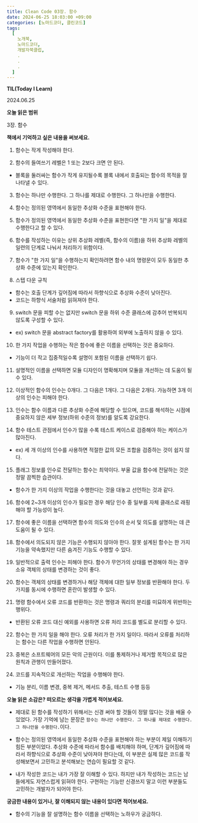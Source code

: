 ```yaml
---
title: Clean Code 03장. 함수
date: 2024-06-25 18:03:00 +09:00
categories: [노마드코더, 클린코드]
tags:
  [
    노개북,
    노마드코더,
    개발자북클럽,
    .
    .
    .
  ]
---
```


__TIL(Today I Learn)__

2024.06.25

__오늘 읽은 범위__

3장. 함수

__책에서 기억하고 싶은 내용을 써보세요.__

1. 함수는 작게 작성해야 한다.


2. 함수의 들여쓰기 레벨은 1 또는 2보다 크면 안 된다.
  - 블록을 둘러싸는 함수가 작게 유지될수록 블록 내에서 호출되는 함수의 목적을 잘 나타낼 수 있다.


3. 함수는 하나만 수행한다. 그 하나를 제대로 수행한다. 그 하나만을 수행한다.


4. 함수는 정의된 영역에서 동일한 추상화 수준을 표현해야 한다.


5. 함수가 정의된 영역에서 동일한 추상화 수준을 표현한다면 "한 가지 일"을 제대로 수행한다고 할 수 있다.


6. 함수를 작성하는 이유는 상위 추상화 레벨(즉, 함수의 이름)을 하위 추상화 레벨의 일련의 단계로 나눠서 처리하기 위함이다.


7. 함수가 "한 가지 일"을 수행하는지 확인하려면 함수 내의 명령문이 모두 동일한 추상화 수준에 있는지 확인한다.


8. 스텝 다운 규칙
  * 함수는 호출 단계가 깊어짐에 따라서 하향식으로 추상화 수준이 낮아진다.
  * 코드는 하향식 서술처럼 읽혀져야 한다.


9. switch 문을 피할 수는 없지만 switch 문을 하위 수준 클래스에 감추어 반복되지 않도록 구성할 수 있다.
  * ex) switch 문을 abstract factory를 활용하여 외부에 노출하지 않을 수 있다.


10. 한 가지 작업을 수행하는 작은 함수에 좋은 이름을 선택하는 것은 중요하다.
  * 기능이 더 작고 집중적일수록 설명이 포함된 이름을 선택하기 쉽다.


11. 설명적인 이름을 선택하면 모듈 디자인이 명확해지며 모듈을 개선하는 데 도움이 될 수 있다.


12. 이상적인 함수의 인수는 0개다. 그 다음은 1개다. 그 다음은 2개다. 가능하면 3개 이상의 인수는 피해야 한다.


13. 인수는 함수 이름과 다른 추상화 수준에 해당할 수 있으며, 코드를 해석하는 시점에 중요하지 않은 세부 정보(하위 수준의 정보)를 알도록 강요한다.


14. 함수 테스트 관점에서 인수가 많을 수록 테스트 케이스로 검증해야 하는 케이스가 많아진다.
  * ex) 세 개 이상의 인수를 사용하면 적절한 값의 모든 조합을 검증하는 것이 쉽지 않다.


15. 플래그 정보를 인수로 전달하는 함수는 최악이다. 부울 값을 함수에 전달하는 것은 정말 끔찍한 습관이다.
  * 함수가 한 가지 이상의 작업을 수행한다는 것을 대놓고 선언하는 것과 같다.


16. 함수에 2~3개 이상의 인수가 필요한 경우 해당 인수 중 일부를 자체 클래스로 래핑해야 할 가능성이 높다.


17. 함수에 좋은 이름을 선택하면 함수의 의도와 인수의 순서 및 의도를 설명하는 데 큰 도움이 될 수 있다.


18. 함수에서 의도되지 않은 기능은 수행되지 않아야 한다. 잘못 설계된 함수는 한 가지 기능을 약속했지만 다른 숨겨진 기능도 수행할 수 있다.


19. 일반적으로 출력 인수는 피해야 한다. 함수가 무언가의 상태를 변경해야 하는 경우 소유 객체의 상태를 변경하는 것이 좋다.


20. 함수는 객체의 상태를 변경하거나 해당 객체에 대한 일부 정보를 반환해야 한다. 두 가지를 동시에 수행하면 혼란이 발생할 수 있다.


21. 명령 함수에서 오류 코드를 반환하는 것은 명령과 쿼리의 분리를 미묘하게 위반하는 행위다.
  * 반환된 오류 코드 대신 예외를 사용하면 오류 처리 코드를 별도로 분리할 수 있다.

22. 함수는 한 가지 일을 해야 한다. 오류 처리가 한 가지 일이다. 따라서 오류를 처리하는 함수는 다른 작업을 수행하면 안된다.


23. 중복은 소프트웨어의 모든 악의 근원이다. 이를 통제하거나 제거할 목적으로 많은 원칙과 관행이 만들어졌다.


24. 코드를 지속적으로 개선하는 작업을 수행해야 한다.
  * 기능 분리, 이름 변경, 중복 제거, 메서드 추출, 테스트 수행 등등


__오늘 읽은 소감은? 떠오르는 생각을 가볍게 적어보세요.__

* 제대로 된 함수를 작성하기 위해서는 신경 써야 할 것들이 정말 많다는 것을 배울 수 있었다.
가장 기억에 남는 문장은 `함수는 하나만 수행한다. 그 하나를 제대로 수행한다. 그 하나만을 수행한다.`이다.


* 함수는 정의된 영역에서 동일한 추상화 수준을 표현해야 하는 부분이 제일 이해하기 힘든 부분이었다.
추상화 수준에 따라서 함수를 배치해야 하며, 단계가 깊어짐에 따라서 하향식으로 추상화 수준이 낮아져야 한다는데,
이 부분은 실제 많은 코드를 작성해보면서 고민하고 분석해보는 연습이 필요할 것 같다.


* 내가 작성한 코드는 내가 가장 잘 이해할 수 있다. 하지만 내가 작성하는 코드는 남들에게도 자연스럽게 읽혀야 한다.
구현하는 기능만 신경쓰지 말고 이런 부분들도 고민하는 개발자가 되어야 한다.

__궁금한 내용이 있거나, 잘 이해되지 않는 내용이 있다면 적어보세요.__

* 함수의 기능을 잘 설명하는 함수 이름을 선택하는 노하우가 궁금하다.
